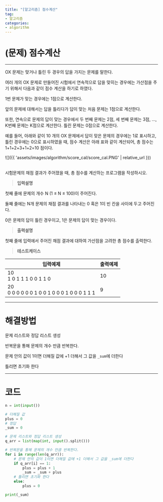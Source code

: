 ```yaml
---
title: "[알고리즘] 점수계산"
tag:
- 알고리즘
categories:
- algorithm
---
```


# (문제) 점수계산
---

OX 문제는 맞거나 틀린 두 경우의 답을 가지는 문제를 말한다.

여러 개의 OX 문제로 만들어진 시험에서 연속적으로 답을 맞히는 경우에는 가산점을 주기 위해서 다음과 같이 점수 계산을 하기로 하였다.

1번 문제가 맞는 경우에는 1점으로 계산한다.

앞의 문제에 대해서는 답을 틀리다가 답이 맞는 처음 문제는 1점으로 계산한다.

또한, 연속으로 문제의 답이 맞는 경우에서 두 번째 문제는 2점, 세 번째 문제는 3점, ..., K번째 문제는 K점으로 계산한다. 틀린 문제는 0점으로 계산한다.

예를 들어, 아래와 같이 10 개의 OX 문제에서 답이 맞은 문제의 경우에는 1로 표시하고, 틀린 경우에는 0으로 표시하였을 때, 점수 계산은 아래 표와 같이 계산되어, 총 점수는 1+1+2+3+1+2=10 점이다.

![]({{ 'assets/images/algorithm/score_cal/score_cal.PNG' | relative_url }})<br><br>

시험문제의 채점 결과가 주어졌을 때, 총 점수를 계산하는 프로그램을 작성하시오. 

> **입력설명**

첫째 줄에 문제의 개수 N (1 ≤ N ≤ 100)이 주어진다.

둘째 줄에는 N개 문제의 채점 결과를 나타내는 0 혹은 1이 빈 칸을 사이에 두고 주어진다.

0은 문제의 답이 틀린 경우이고, 1은 문제의 답이 맞는 경우이다.

> **출력설명**

첫째 줄에 입력에서 주어진 채점 결과에 대하여 가산점을 고려한 총 점수를 출력한다. 

> **테스트케이스**
 

| 입력예제 | 출력예제 |
| -------- | -------- | 
| 10<br>1 0 1 1 1 0 0 1 1 0 | 10 | 
| 20<br>0 0 0 0 0 0 1 0 0 1 0 0 0 1 0 0 0 1 1 1  | 9 | 

---
# 해결방법

문제 리스트와 정답 리스트 생성

반복문을 통해 문제의 개수 만큼 반복한다.

문제 안의 값이 1이면 더해질 값에 +1 더해서 그 값을 `_sum`에 더한다

틀리면 초기화 한다

---

# 코드
```python
n = int(input())

# 더해질 값
plus = 0
# 정답
_sum = 0

# 문제 리스트와 정답 리스트 생성
q_arr = list(map(int, input().split()))

# 반복문을 통해 문제의 개수 만큼 반복한다.
for i in range(len(q_arr)):
    # 문제 안의 값이 1이면 더해질 값에 +1 더해서 그 값을 _sum에 더한다
    if q_arr[i] == 1:
        plus = plus + 1
        _sum = _sum + plus
    # 틀리면 초기화 한다
    else:
        plus = 0

print(_sum)
```

